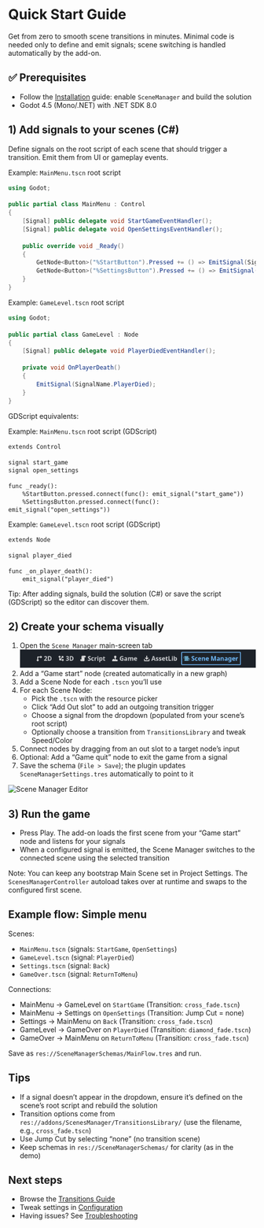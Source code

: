 # Quick Start Guide

Get from zero to smooth scene transitions in minutes. Minimal code is needed only to define and emit signals; scene switching is handled automatically by the add-on.

## ✅ Prerequisites

- Follow the [Installation](installation.md) guide: enable `SceneManager` and build the solution
- Godot 4.5 (Mono/.NET) with .NET SDK 8.0

## 1) Add signals to your scenes (C#)

Define signals on the root script of each scene that should trigger a transition. Emit them from UI or gameplay events.

Example: `MainMenu.tscn` root script

```csharp
using Godot;

public partial class MainMenu : Control
{
    [Signal] public delegate void StartGameEventHandler();
    [Signal] public delegate void OpenSettingsEventHandler();

    public override void _Ready()
    {
        GetNode<Button>("%StartButton").Pressed += () => EmitSignal(SignalName.StartGame);
        GetNode<Button>("%SettingsButton").Pressed += () => EmitSignal(SignalName.OpenSettings);
    }
}
```

Example: `GameLevel.tscn` root script

```csharp
using Godot;

public partial class GameLevel : Node
{
    [Signal] public delegate void PlayerDiedEventHandler();

    private void OnPlayerDeath()
    {
        EmitSignal(SignalName.PlayerDied);
    }
}
```

GDScript equivalents:

Example: `MainMenu.tscn` root script (GDScript)

```gdscript
extends Control

signal start_game
signal open_settings

func _ready():
    %StartButton.pressed.connect(func(): emit_signal("start_game"))
    %SettingsButton.pressed.connect(func(): emit_signal("open_settings"))
```

Example: `GameLevel.tscn` root script (GDScript)

```gdscript
extends Node

signal player_died

func _on_player_death():
    emit_signal("player_died")
```

Tip: After adding signals, build the solution (C#) or save the script (GDScript) so the editor can discover them.

## 2) Create your schema visually

1. Open the `Scene Manager` main-screen tab
![Scene Manager Editor](/addons/ScenesManager/Docs/imgs/screenshot-beta-tab.png)
2. Add a “Game start” node (created automatically in a new graph)
3. Add a Scene Node for each `.tscn` you’ll use
4. For each Scene Node:
   - Pick the `.tscn` with the resource picker
   - Click “Add Out slot” to add an outgoing transition trigger
   - Choose a signal from the dropdown (populated from your scene’s root script)
   - Optionally choose a transition from `TransitionsLibrary` and tweak Speed/Color
5. Connect nodes by dragging from an out slot to a target node’s input
6. Optional: Add a “Game quit” node to exit the game from a signal
7. Save the schema (`File > Save`); the plugin updates `SceneManagerSettings.tres` automatically to point to it

![Scene Manager Editor](/imgs/screenshot-beta-1.png)

## 3) Run the game

- Press Play. The add-on loads the first scene from your “Game start” node and listens for your signals
- When a configured signal is emitted, the Scene Manager switches to the connected scene using the selected transition

Note: You can keep any bootstrap Main Scene set in Project Settings. The `ScenesManagerController` autoload takes over at runtime and swaps to the configured first scene.

## Example flow: Simple menu

Scenes:
- `MainMenu.tscn` (signals: `StartGame`, `OpenSettings`)
- `GameLevel.tscn` (signal: `PlayerDied`)
- `Settings.tscn` (signal: `Back`)
- `GameOver.tscn` (signal: `ReturnToMenu`)

Connections:
- MainMenu → GameLevel on `StartGame` (Transition: `cross_fade.tscn`)
- MainMenu → Settings on `OpenSettings` (Transition: Jump Cut = none)
- Settings → MainMenu on `Back` (Transition: `cross_fade.tscn`)
- GameLevel → GameOver on `PlayerDied` (Transition: `diamond_fade.tscn`)
- GameOver → MainMenu on `ReturnToMenu` (Transition: `cross_fade.tscn`)

Save as `res://SceneManagerSchemas/MainFlow.tres` and run.

## Tips

- If a signal doesn’t appear in the dropdown, ensure it’s defined on the scene’s root script and rebuild the solution
- Transition options come from `res://addons/ScenesManager/TransitionsLibrary/` (use the filename, e.g., `cross_fade.tscn`)
- Use Jump Cut by selecting “none” (no transition scene)
- Keep schemas in `res://SceneManagerSchemas/` for clarity (as in the demo)

## Next steps

- Browse the [Transitions Guide](transitions.md)
- Tweak settings in [Configuration](configuration.md)
- Having issues? See [Troubleshooting](troubleshooting.md)